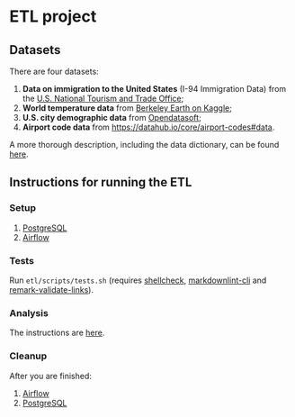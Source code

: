 # ETL project

## Datasets

There are four datasets:

1. **Data on immigration to the United States** (I-94 Immigration Data) from the
[U.S. National Tourism and Trade Office](https://travel.trade.gov/research/reports/i94/historical/2016.html);
1. **World temperature data** from [Berkeley Earth on Kaggle](https://www.kaggle.com/berkeleyearth/climate-change-earth-surface-temperature-data);
1. **U.S. city demographic data** from [Opendatasoft](https://public.opendatasoft.com/explore/dataset/us-cities-demographics/export/);
1. **Airport code data** from <https://datahub.io/core/airport-codes#data>.

A more thorough description, including the data dictionary, can be found [here](resources/docs/datasets.md).

## Instructions for running the ETL

### Setup

1. [PostgreSQL](resources/docs/postgresql.md)
1. [Airflow](resources/docs/airflow.md)

### Tests

Run `etl/scripts/tests.sh` (requires [shellcheck](https://github.com/koalaman/shellcheck),
[markdownlint-cli](https://github.com/igorshubovych/markdownlint-cli) and
[remark-validate-links](https://github.com/remarkjs/remark-validate-links)).

### Analysis

The instructions are [here](resources/docs/analysis.md).

### Cleanup

After you are finished:

1. [Airflow](resources/docs/airflow.md#cleanup)
1. [PostgreSQL](resources/docs/postgresql.md#cleanup)
